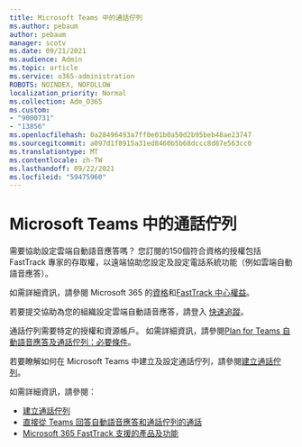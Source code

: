 ```yaml
---
title: Microsoft Teams 中的通話佇列
ms.author: pebaum
author: pebaum
manager: scotv
ms.date: 09/21/2021
ms.audience: Admin
ms.topic: article
ms.service: o365-administration
ROBOTS: NOINDEX, NOFOLLOW
localization_priority: Normal
ms.collection: Adm_O365
ms.custom:
- "9000731"
- "13856"
ms.openlocfilehash: 0a28496493a7ff0e01b0a50d2b95beb48ae23747
ms.sourcegitcommit: a097d1f8915a31ed8460b5b68dccc8d87e563cc0
ms.translationtype: MT
ms.contentlocale: zh-TW
ms.lasthandoff: 09/22/2021
ms.locfileid: "59475960"
---
```

# <a name="call-queues-in-microsoft-teams"></a>Microsoft Teams 中的通話佇列

需要協助設定雲端自動語音應答嗎？ 您訂閱的150個符合資格的授權包括 FastTrack 專家的存取權，以遠端協助您設定及設定電話系統功能（例如雲端自動語音應答）。

如需詳細資訊，請參閱 Microsoft 365 的[資格](https://docs.microsoft.com/fasttrack/eligibility)和[FastTrack 中心權益](https://docs.microsoft.com/fasttrack/introduction#what-is-fasttrack-for-microsoft-365)。

若要提交協助為您的組織設定雲端自動語音應答，請登入 [快速追蹤](https://www.microsoft.com/fasttrack?rtc=1)。

通話佇列需要特定的授權和資源帳戶。 如需詳細資訊，請參閱[Plan for Teams 自動語音應答及通話佇列：必要條件](https://docs.microsoft.com/microsoftteams/plan-auto-attendant-call-queue#prerequisites)。

若要瞭解如何在 Microsoft Teams 中建立及設定通話佇列，請參閱[建立通話佇列](https://docs.microsoft.com/microsoftteams/create-a-phone-system-call-queue)。 

如需詳細資訊，請參閱：

- [建立通話佇列](https://docs.microsoft.com/microsoftteams/create-a-phone-system-call-queue)
- [直接從 Teams 回答自動語音應答和通話佇列的通話](https://docs.microsoft.com/microsoftteams/answer-auto-attendant-and-call-queue-calls)
- [Microsoft 365 FastTrack 支援的產品及功能](https://docs.microsoft.com/fasttrack/products-and-capabilities#office-365)
